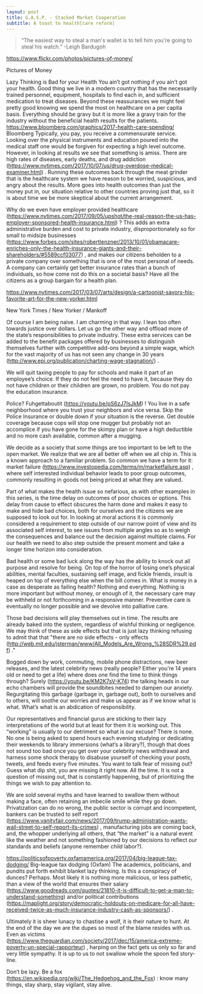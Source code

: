```yaml
---
layout: post
title: G.A.S.P. - Stacked Market Cooperation
subtitle: A toast to health[care reform] 
---
```



> “The easiest way to steal a man's wallet is to tell him you're going to steal his watch.” -Leigh Bardugoh

https://www.flickr.com/photos/pictures-of-money/

Pictures of Money

Lazy Thinking is Bad for your Health
You ain’t got nothing if you ain’t got your health. Good thing we live in a modern country that has the necessarily trained personnel, equipment, hospitals to find each in, and sufficient medication to treat diseases. Beyond these reassurances we might feel pretty good knowing we spend the most on healthcare on a per capita basis. Everything should be gravy but it is more like a gravy train for the industry without the beneficial health results for the patients.
https://www.bloomberg.com/graphics/2017-health-care-spending/
Bloomberg
Typically, you pay, you receive a commensurate service. Looking over the physical instruments and education poured into the medical staff one would be forgiven for expecting a high level outcome. However, in looking at results we see that something is amiss. There are high rates of diseases, early deaths, and drug addiction (https://www.nytimes.com/2017/10/07/us/drug-overdose-medical-examiner.html) . Running these outcomes back through the meat grinder that is the healthcare system we have reason to be worried, suspicious, and angry about the results. More goes into health outcomes than just the money put in, our situation relative to other countries proving just that, so it is about time we be more skeptical about the current arrangement.

Why do we even have employer provided healthcare (https://www.nytimes.com/2017/09/05/upshot/the-real-reason-the-us-has-employer-sponsored-health-insurance.html) ? This adds an extra administrative burden and cost to private industry, disproportionately so for small to midsize businesses (https://www.forbes.com/sites/robertlenzner/2013/10/01/obamacare-enriches-only-the-health-insurance-giants-and-their-shareholders/#5589ccf03077) , and makes our citizens beholden to a private company over something that is one of the most personal of needs. A company can certainly get better insurance rates than a bunch of individuals, so how come not do this on a societal basis? Have all the citizens as a group bargain for a health plan.

https://www.nytimes.com/2017/03/07/arts/design/a-cartoonist-savors-his-favorite-art-for-the-new-yorker.html

New York Times / New Yorker / Mankoff

Of course I am being naive. I am charming in that way. I lean too often towards justice over dollars. Let us go the other way and offload more of the state’s responsibilities to private industry. These extra services can be added to the benefit packages offered by businesses to distinguish themselves further with competitive add-ons beyond a simple wage, which for the vast majority of us has not seen any change in 30 years (http://www.epi.org/publication/charting-wage-stagnation/) .

We will quit taxing people to pay for schools and make it part of an employee’s choice. If they do not feel the need to have it, because they do not have children or their children are grown, no problem. You do not pay the education insurance.

Police? Fuhgettaboutit (https://youtu.be/pS6zJ7IsJkM) ! You live in a safe neighborhood where you trust your neighbors and vice versa. Skip the Police Insurance or double down if your situation is the reverse. Get double coverage because cops will stop one mugger but probably not an accomplice if you have gone for the skimpy plan or have a high deductible and no more cash available, common after a mugging.

We decide as a society that some things are too important to be left to the open market. We realize that we are all better off when we all chip in. This is a known approach to a familiar problem. So common we have a term for it: market failure (https://www.investopedia.com/terms/m/marketfailure.asp) , where self interested individual behavior leads to poor group outcomes, commonly resulting in goods not being priced at what they are valued.

Part of what makes the health issue so nefarious, as with other examples in this series, is the time delay on outcomes of poor choices or options. This delay from cause to effect obscures the harm done and makes it easy to make and hide bad choices, both for ourselves and the citizens we are supposed to look out for. In looking at moral actions it is commonly considered a requirement to step outside of our narrow point of view and its associated self interest, to see issues from multiple angles so as to weigh the consequences and balance out the decision against multiple claims. For our health we need to also step outside the present moment and take a longer time horizon into consideration.

Bad health or some bad luck along the way has the ability to knock out all purpose and resolve for being. On top of the horror of losing one’s physical abilities, mental faculties, sustaining self image, and fickle friends, insult is heaped on top of everything else when the bill comes in. What is money in a case as desperate as failing health? Nothing and everything. Nothing is more important but without money, or enough of it, the necessary care may be withheld or not forthcoming in a responsive manner. Preventive care is eventually no longer possible and we devolve into palliative care.

Those bad decisions will play themselves out in time. The results are already baked into the system, regardless of wishful thinking or negligence. We may think of these as side effects but that is just lazy thinking refusing to admit that that "there are no side effects - only effects (http://web.mit.edu/jsterman/www/All_Models_Are_Wrong_%28SDR%29.pdf) ."

Bogged down by work, commuting, mobile phone distractions, new beer releases, and the latest celebrity news (really people? Either you’re 14 years old or need to get a life) where does one find the time to think things through? Surely (https://youtu.be/KM2K7sV-K74) the talking heads in our echo chambers will provide the soundbites needed to dampen our anxiety. Regurgitating this garbage (garbage in, garbage out), both to ourselves and to others, will soothe our worries and make us appear as if we know what is what. What’s what is an abdication of responsibility.

Our representatives and financial gurus are sticking to their lazy interpretations of the world but at least for them it is working out. This “working” is usually to our detriment so what is our excuse? There is none. No one is being asked to spend hours each evening studying or dedicating their weekends to library immersions (what’s a library?), though that does not sound too bad once you get over your celebrity news withdrawal and harness some shock therapy to disabuse yourself of checking your posts, tweets, and feeds every five minutes. You want to talk fear of missing out? Guess what dip shit, you are missing it right now. All the time. It is not a question of missing out, that is constantly happening, but of prioritizing the things we wish to pay attention to.

We are sold several myths and have learned to swallow them without making a face, often retaining an imbecile smile while they go down. Privatization can do no wrong, the public sector is corrupt and incompetent, bankers can be trusted to self report (https://www.vanityfair.com/news/2017/09/trump-administration-wants-wall-street-to-self-report-its-crimes) , manufacturing jobs are coming back, and, the whopper underlying all others, that “the market” is a natural event like the weather and not something fashioned by our decisions to reflect our standards and beliefs (anyone remember child labor?).

https://politicsofpoverty.oxfamamerica.org/2017/04/big-league-tax-dodging/
Big-league tax dodging (Oxfam)
The academics, politicians, and pundits put forth exhibit blanket lazy thinking. Is this a conspiracy of dunces? Perhaps. Most likely it is nothing more malicious, or less pathetic, than a view of the world that ensures their salary (https://www.goodreads.com/quotes/21810-it-is-difficult-to-get-a-man-to-understand-something)  and/or political contributions (https://maplight.org/story/democratic-holdouts-on-medicare-for-all-have-received-twice-as-much-insurance-industry-cash-as-sponsors/) .

Ultimately it is sheer lunacy to chastise a wolf, it is their nature to hunt. At the end of the day we are the dupes so most of the blame resides with us.  Even as victims (https://www.theguardian.com/society/2017/dec/15/america-extreme-poverty-un-special-rapporteur) , harping on the fact gets us only so far and very little sympathy. It is up to us to not swallow whole the spoon fed story-line.

Don’t be lazy. Be a fox (https://en.wikipedia.org/wiki/The_Hedgehog_and_the_Fox) : know many things, stay sharp, stay vigilant, stay alive.
